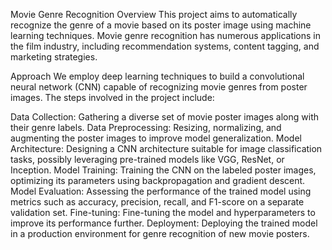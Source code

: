 Movie Genre Recognition
Overview
This project aims to automatically recognize the genre of a movie based on its poster image using machine learning techniques. Movie genre recognition has numerous applications in the film industry, including recommendation systems, content tagging, and marketing strategies.

Approach
We employ deep learning techniques to build a convolutional neural network (CNN) capable of recognizing movie genres from poster images. The steps involved in the project include:

Data Collection: Gathering a diverse set of movie poster images along with their genre labels.
Data Preprocessing: Resizing, normalizing, and augmenting the poster images to improve model generalization.
Model Architecture: Designing a CNN architecture suitable for image classification tasks, possibly leveraging pre-trained models like VGG, ResNet, or Inception.
Model Training: Training the CNN on the labeled poster images, optimizing its parameters using backpropagation and gradient descent.
Model Evaluation: Assessing the performance of the trained model using metrics such as accuracy, precision, recall, and F1-score on a separate validation set.
Fine-tuning: Fine-tuning the model and hyperparameters to improve its performance further.
Deployment: Deploying the trained model in a production environment for genre recognition of new movie posters.

